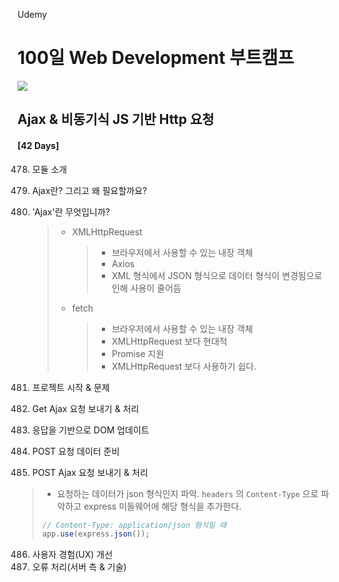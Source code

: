 Udemy

# 100일 Web Development 부트캠프

[<img src="https://img.shields.io/badge/github-%23121011.svg?style=for-the-badge&logo=github&logoColor=white" />](https://github.com/academind/100-days-of-web-development/)

## Ajax & 비동기식 JS 기반 Http 요청

#### [42 Days]

478. 모듈 소개
479. Ajax란? 그리고 왜 필요할까요?
480. 'Ajax'란 무엇입니까?

     > - XMLHttpRequest
     >   > - 브라우저에서 사용할 수 있는 내장 객체
     >   > - Axios
     >   > - XML 형식에서 JSON 형식으로 데이터 형식이 변경됨으로 인해 사용이 줄어듬
     > - fetch
     >   > - 브라우저에서 사용할 수 있는 내장 객체
     >   > - XMLHttpRequest 보다 현대적
     >   > - Promise 지원
     >   > - XMLHttpRequest 보다 사용하기 쉽다.

481. 프로젝트 시작 & 문제
482. Get Ajax 요청 보내기 & 처리
483. 응답을 기반으로 DOM 업데이트
484. POST 요청 데이터 준비
485. POST Ajax 요청 보내기 & 처리

> - 요청하는 데이터가 json 형식인지 파악. `headers` 의 `Content-Type` 으로 파악하고 express 미들웨어에 해당 형식을 추가한다.
>
> ```javascript
> // Content-Type: application/json 형식일 때
> app.use(express.json());
> ```

486. 사용자 경험(UX) 개선
487. 오류 처리(서버 측 & 기술)

